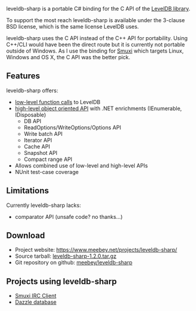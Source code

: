 leveldb-sharp is a portable C# binding for the C API of the [LevelDB library].

To support the most reach leveldb-sharp is available under the 3-clause BSD
license, which is the same license LevelDB uses.

leveldb-sharp uses the C API instead of the C++ API for portability. Using
C++/CLI would have been the direct route but it is currently not portable
outside of Windows. As I use the binding for [Smuxi] which targets Linux,
Windows and OS X, the C API was the better pick.

## Features ##

leveldb-sharp offers:

 * [low-level function calls] to LevelDB
 * [high-level object oriented API] with .NET enrichments (IEnumerable, IDisposable)
   * DB API
   * ReadOptions/WriteOptions/Options API
   * Write batch API
   * Iterator API
   * Cache API
   * Snapshot API
   * Compact range API
 * Allows combined use of low-level and high-level APIs
 * NUnit test-case coverage

## Limitations ##

Currently leveldb-sharp lacks:

 * comparator API (unsafe code? no thanks...)

## Download ##

 * Project website: https://www.meebey.net/projects/leveldb-sharp/
 * Source tarball: [leveldb-sharp-1.2.0.tar.gz]
 * Git repository on github: [meebey/leveldb-sharp][github]

## Projects using leveldb-sharp ##

 * [Smuxi IRC Client][Smuxi]
 * [Dazzle database][Dazzle]

 [LevelDB library]: http://code.google.com/p/leveldb/
 [low-level function calls]: https://github.com/meebey/leveldb-sharp/blob/master/Native.cs
 [high-level object oriented API]: https://github.com/meebey/leveldb-sharp/blob/master/DB.cs
 [leveldb-sharp-1.2.0.tar.gz]: http://www.meebey.net/projects/leveldb-sharp/downloads/leveldb-sharp-1.2.0.tar.gz
 [github]: https://github.com/meebey/leveldb-sharp
 [Smuxi]: http://www.smuxi.org/ "Smuxi IRC Client"
 [Dazzle]: https://github.com/kellabyte/Dazzle

